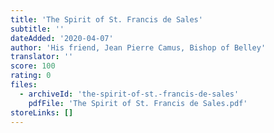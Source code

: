 ```yaml
---
title: 'The Spirit of St. Francis de Sales'
subtitle: ''
dateAdded: '2020-04-07'
author: 'His friend, Jean Pierre Camus, Bishop of Belley'
translator: ''
score: 100
rating: 0
files:
  - archiveId: 'the-spirit-of-st.-francis-de-sales'
    pdfFile: 'The Spirit of St. Francis de Sales.pdf'
storeLinks: []
---
```



